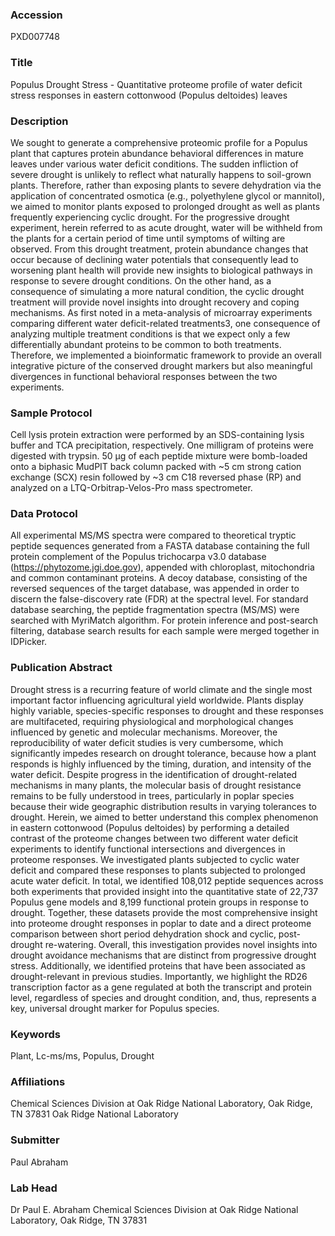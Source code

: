 ### Accession
PXD007748

### Title
Populus Drought Stress -  Quantitative proteome profile of water deficit stress responses in eastern cottonwood (Populus deltoides) leaves

### Description
We sought to generate a comprehensive proteomic profile for a Populus plant that captures protein abundance behavioral differences in mature leaves under various water deficit conditions. The sudden infliction of severe drought is unlikely to reflect what naturally happens to soil-grown plants. Therefore, rather than exposing plants to severe dehydration via the application of concentrated osmotica (e.g., polyethylene glycol or mannitol), we aimed to monitor plants exposed to prolonged drought as well as plants frequently experiencing cyclic drought. For the progressive drought experiment, herein referred to as acute drought, water will be withheld from the plants for a certain period of time until symptoms of wilting are observed. From this drought treatment, protein abundance changes that occur because of declining water potentials that consequently lead to worsening plant health will provide new insights to biological pathways in response to severe drought conditions. On the other hand, as a consequence of simulating a more natural condition, the cyclic drought treatment will provide novel insights into drought recovery and coping mechanisms. As first noted in a meta-analysis of microarray experiments comparing different water deficit-related treatments3, one consequence of analyzing multiple treatment conditions is that we expect only a few differentially abundant proteins to be common to both treatments. Therefore, we implemented a bioinformatic framework to provide an overall integrative picture of the conserved drought markers but also meaningful divergences in functional behavioral responses between the two experiments.

### Sample Protocol
Cell lysis protein extraction were performed by an SDS-containing lysis buffer and TCA precipitation, respectively. One milligram of proteins were digested with trypsin. 50 µg of each peptide mixture were bomb-loaded onto a biphasic MudPIT back column packed with ~5 cm strong cation exchange (SCX) resin followed by ~3 cm C18 reversed phase (RP) and analyzed on a LTQ-Orbitrap-Velos-Pro mass spectrometer.

### Data Protocol
All experimental MS/MS spectra were compared to theoretical tryptic peptide sequences generated from a FASTA database containing the full protein complement of the Populus trichocarpa v3.0 database (https://phytozome.jgi.doe.gov), appended with chloroplast, mitochondria and common contaminant proteins. A decoy database, consisting of the reversed sequences of the target database, was appended in order to discern the false-discovery rate (FDR) at the spectral level. For standard database searching, the peptide fragmentation spectra (MS/MS) were searched with MyriMatch algorithm. For protein inference and post-search filtering, database search results for each sample were merged together in IDPicker.

### Publication Abstract
Drought stress is a recurring feature of world climate and the single most important factor influencing agricultural yield worldwide. Plants display highly variable, species-specific responses to drought and these responses are multifaceted, requiring physiological and morphological changes influenced by genetic and molecular mechanisms. Moreover, the reproducibility of water deficit studies is very cumbersome, which significantly impedes research on drought tolerance, because how a plant responds is highly influenced by the timing, duration, and intensity of the water deficit. Despite progress in the identification of drought-related mechanisms in many plants, the molecular basis of drought resistance remains to be fully understood in trees, particularly in poplar species because their wide geographic distribution results in varying tolerances to drought. Herein, we aimed to better understand this complex phenomenon in eastern cottonwood (Populus deltoides) by performing a detailed contrast of the proteome changes between two different water deficit experiments to identify functional intersections and divergences in proteome responses. We investigated plants subjected to cyclic water deficit and compared these responses to plants subjected to prolonged acute water deficit. In total, we identified 108,012 peptide sequences across both experiments that provided insight into the quantitative state of 22,737 Populus gene models and 8,199 functional protein groups in response to drought. Together, these datasets provide the most comprehensive insight into proteome drought responses in poplar to date and a direct proteome comparison between short period dehydration shock and cyclic, post-drought re-watering. Overall, this investigation provides novel insights into drought avoidance mechanisms that are distinct from progressive drought stress. Additionally, we identified proteins that have been associated as drought-relevant in previous studies. Importantly, we highlight the RD26 transcription factor as a gene regulated at both the transcript and protein level, regardless of species and drought condition, and, thus, represents a key, universal drought marker for Populus species.

### Keywords
Plant, Lc-ms/ms, Populus, Drought

### Affiliations
Chemical Sciences Division at Oak Ridge National Laboratory, Oak Ridge, TN 37831
Oak Ridge National Laboratory

### Submitter
Paul Abraham

### Lab Head
Dr Paul E. Abraham
Chemical Sciences Division at Oak Ridge National Laboratory, Oak Ridge, TN 37831


